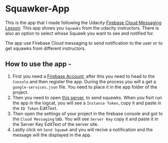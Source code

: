 # Squawker-App
This is the app that I made following the Udacity [Firebase Cloud Messaging Lesson](https://classroom.udacity.com/courses/ud855#). This app shows you `Squawks` from the udacity instructors. There is also an option to select whose Squawk you want to see and notified for.

The app use Firebase Cloud messaging to send notification to the user or to get squawks from different instructors.

## How to use the app -
  1. First you need a [Firebase Account](https://firebase.google.com/), after this you need to head to the `Console` and then register the app. During the process you will a get a `google-services.json` file. You need to place it in the app folder of the project.
  2. Then you need to open [this server](https://squawkerfcmserver.udacity.com/), to send squawks. When you fisrt run the app in the logcat, you will see a `Instance Token`, copy it and paste in the `ID Token` EditText.
  3. Then open the settings of your project in the firebase console and got to the `Cloud Messaging` tab. You will see `Server Key` copy it and paste it in the Server Key EditText of the server site.
  4. Lastly click on `Send Squawk` and you will recive a notification and the message will the displayed in the app.
